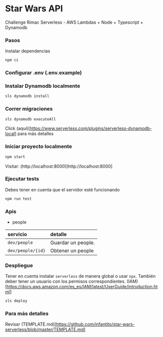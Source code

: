 # Star Wars API

Challenge Rimac Serverless - AWS Lambdas + Node + Typescript + Dynamodb

### Pasos

Instalar dependencias

```sh
npm ci
```

### Configurar .env (.env.example)

### Instalar Dynamodb localmente

```sh
sls dynamodb install
```

### Correr migraciones

```sh
sls dynamodb executeAll
```

Click (aquí)[https://www.serverless.com/plugins/serverless-dynamodb-local] para más detalles


### Iniciar proyecto localmente

```sh
npm start
```

Visitar: (http://localhost:8000)[http://localhost:8000]

### Ejecutar tests

Debes tener en cuenta que el servidor esté funcionando

```sh
npm run test
```

### Apis

- people

| servicio      | detalle                       |
|:--------------|:----------------------------------|
| `dev/people`      | Guardar un people. |
| `dev/people/{id}` | Obtener un people |

### Despliegue

Tener en cuenta instalar `serverless` de manera global o usar `npx`.
También deber tener un usuario con los permisos correspondientes. (IAM)[https://docs.aws.amazon.com/es_es/IAM/latest/UserGuide/introduction.html]

```sh
sls deploy
```

### Para más detalles

Revisar (TEMPLATE.md)[https://github.com/infantito/star-wars-serverless/blob/master/TEMPLATE.md]